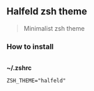 ## Halfeld zsh theme

> Minimalist zsh theme


### How to install

```

```

__~/.zshrc__
```
ZSH_THEME="halfeld"
```



